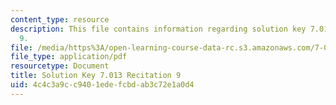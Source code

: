 ```yaml
---
content_type: resource
description: This file contains information regarding solution key 7.013 recitation
  9.
file: /media/https%3A/open-learning-course-data-rc.s3.amazonaws.com/7-013-introductory-biology-spring-2013/4c4c3a9cc9401edefcbdab3c72e1a0d4_MIT7_013S12_RecitatSol_9.pdf
file_type: application/pdf
resourcetype: Document
title: Solution Key 7.013 Recitation 9
uid: 4c4c3a9c-c940-1ede-fcbd-ab3c72e1a0d4
---
```

